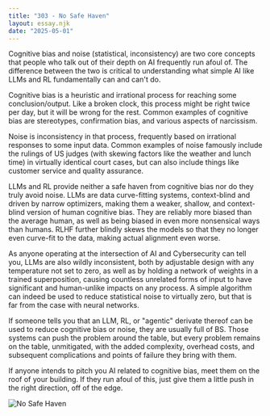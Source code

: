 ```yaml
---
title: "303 - No Safe Haven"
layout: essay.njk
date: "2025-05-01"
---
```


Cognitive bias and noise (statistical, inconsistency) are two core concepts that people who talk out of their depth on AI frequently run afoul of. The difference between the two is critical to understanding what simple AI like LLMs and RL fundamentally can and can't do.

Cognitive bias is a heuristic and irrational process for reaching some conclusion/output. Like a broken clock, this process might be right twice per day, but it will be wrong for the rest. Common examples of cognitive bias are stereotypes, confirmation bias, and various aspects of narcissism.

Noise is inconsistency in that process, frequently based on irrational responses to some input data. Common examples of noise famously include the rulings of US judges (with skewing factors like the weather and lunch time) in virtually identical court cases, but can also include things like customer service and quality assurance.

LLMs and RL provide neither a safe haven from cognitive bias nor do they truly avoid noise. LLMs are data curve-fitting systems, context-blind and driven by narrow optimizers, making them a weaker, shallow, and context-blind version of human cognitive bias. They are reliably more biased than the average human, as well as being biased in even more nonsensical ways than humans. RLHF further blindly skews the models so that they no longer even curve-fit to the data, making actual alignment even worse.

As anyone operating at the intersection of AI and Cybersecurity can tell you, LLMs are also wildly inconsistent, both by adjustable design with any temperature not set to zero, as well as by holding a network of weights in a trained superposition, causing countless unrelated forms of input to have significant and human-unlike impacts on any process. A simple algorithm can indeed be used to reduce statistical noise to virtually zero, but that is far from the case with neural networks.

If someone tells you that an LLM, RL, or "agentic" derivate thereof can be used to reduce cognitive bias or noise, they are usually full of BS. Those systems can push the problem around the table, but every problem remains on the table, unmitigated, with the added complexity, overhead costs, and subsequent complications and points of failure they bring with them.

If anyone intends to pitch you AI related to cognitive bias, meet them on the roof of your building. If they run afoul of this, just give them a little push in the right direction, off of the edge.

![No Safe Haven](https://media.licdn.com/dms/image/v2/D5622AQGHmOkNOEB2sA/feedshare-shrink_800/B56ZaJwW70G4Ak-/0/1746067878184?e=1750896000&v=beta&t=jhMpcU3WBnYzW-OinKY-2l9jEN_w9r0KhjPRkhBgGFo)